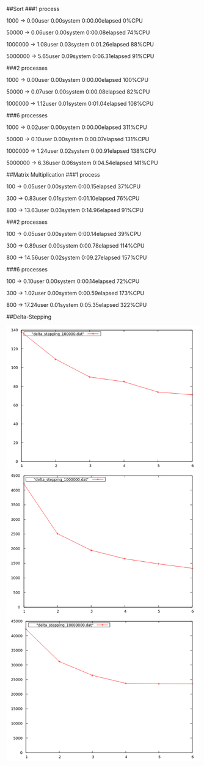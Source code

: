 ##Sort
###1 process

1000 -> 0.00user 0.00system 0:00.00elapsed 0%CPU

50000 -> 0.06user 0.00system 0:00.08elapsed 74%CPU

1000000 -> 1.08user 0.03system 0:01.26elapsed 88%CPU

5000000 -> 5.65user 0.09system 0:06.31elapsed 91%CPU

###2 processes

1000 -> 0.00user 0.00system 0:00.00elapsed 100%CPU

50000 -> 0.07user 0.00system 0:00.08elapsed 82%CPU

1000000 -> 1.12user 0.01system 0:01.04elapsed 108%CPU

###6 processes

1000 -> 0.02user 0.00system 0:00.00elapsed 311%CPU

50000 -> 0.10user 0.00system 0:00.07elapsed 131%CPU

1000000 -> 1.24user 0.02system 0:00.91elapsed 138%CPU

5000000 -> 6.36user 0.06system 0:04.54elapsed 141%CPU

##Matrix Multiplication
###1 process

100 -> 0.05user 0.00system 0:00.15elapsed 37%CPU

300 -> 0.83user 0.01system 0:01.10elapsed 76%CPU

800 -> 13.63user 0.03system 0:14.96elapsed 91%CPU

###2 processes

100 -> 0.05user 0.00system 0:00.14elapsed 39%CPU

300 -> 0.89user 0.00system 0:00.78elapsed 114%CPU

800 -> 14.56user 0.02system 0:09.27elapsed 157%CPU

###6 processes

100 -> 0.10user 0.00system 0:00.14elapsed 72%CPU

300 -> 1.02user 0.00system 0:00.59elapsed 173%CPU

800 -> 17.24user 0.01system 0:05.35elapsed 322%CPU

##Delta-Stepping

![small](plots/3.png)
![medium](plots/2.png)
![large](plots/1.png)
